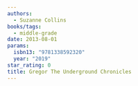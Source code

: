 ```yaml
---
authors:
  - Suzanne Collins
books/tags:
  - middle-grade
date: 2013-08-01
params:
  isbn13: "9781338592320"
  year: "2019"
star_rating: 0
title: Gregor The Underground Chronicles
---
```


<!--more-->
